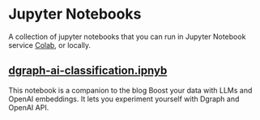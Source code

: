 # Jupyter Notebooks
A collection of jupyter notebooks that you can run in Jupyter Notebook service
[Colab](https://colab.google/), or locally.

## [dgraph-ai-classification.ipnyb](dgraph-ai-classification.ipynb)

This notebook is a companion to the blog Boost your data with LLMs and OpenAI embeddings.
It lets you experiment yourself with Dgraph and OpenAI API.
